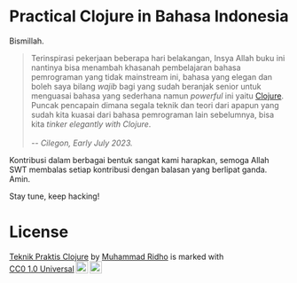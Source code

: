 # Practical Clojure in Bahasa Indonesia

Bismillah.

> Terinspirasi pekerjaan beberapa hari belakangan, Insya Allah buku ini nantinya
bisa menambah khasanah pembelajaran bahasa pemrograman yang tidak mainstream
ini, bahasa yang elegan dan boleh saya bilang *wajib* bagi yang sudah beranjak
senior untuk menguasai bahasa yang sederhana namun *powerful* ini yaitu
[Clojure](https://clojure.org/). Puncak pencapain dimana segala teknik dan teori
dari apapun yang sudah kita kuasai dari bahasa pemrograman lain sebelumnya, bisa
kita *tinker elegantly with Clojure*. <br/><br/>*-- Cilegon, Early July 2023.*

Kontribusi dalam berbagai bentuk sangat kami harapkan, semoga Allah SWT membalas
setiap kontribusi dengan balasan yang berlipat ganda. Amin.

Stay tune, keep hacking!


# License

<p xmlns:cc="http://creativecommons.org/ns#" xmlns:dct="http://purl.org/dc/terms/"><a property="dct:title" rel="cc:attributionURL" href="https://github.com/datafy-id/teknik-praktis-clojure/">Teknik Praktis Clojure</a> by <a rel="cc:attributionURL dct:creator" property="cc:attributionName" href="https://kb.datafy.id">Muhammad Ridho</a> is marked with <a href="http://creativecommons.org/publicdomain/zero/1.0?ref=chooser-v1" target="_blank" rel="license noopener noreferrer" style="display:inline-block;">CC0 1.0 Universal<img style="height:22px!important;margin-left:3px;vertical-align:text-bottom;" src="https://mirrors.creativecommons.org/presskit/icons/cc.svg?ref=chooser-v1"><img style="height:22px!important;margin-left:3px;vertical-align:text-bottom;" src="https://mirrors.creativecommons.org/presskit/icons/zero.svg?ref=chooser-v1"></a></p>
